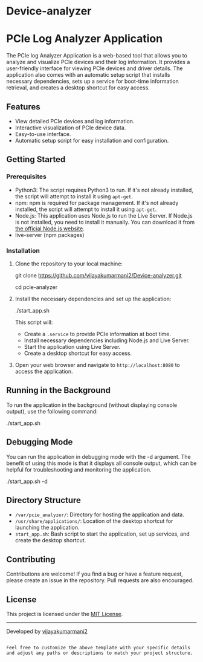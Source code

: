 # Device-analyzer

# PCIe Log Analyzer Application

The PCIe log Analyzer Application is a web-based tool that allows you to analyze and visualize PCIe devices and their log information. It provides a user-friendly interface for viewing PCIe devices and driver details. The application also comes with an automatic setup script that installs necessary dependencies, sets up a service for boot-time information retrieval, and creates a desktop shortcut for easy access.

## Features

- View detailed PCIe devices and log information.
- Interactive visualization of PCIe device data.
- Easy-to-use interface.
- Automatic setup script for easy installation and configuration.

## Getting Started

### Prerequisites

- Python3: The script requires Python3 to run. If it's not already installed, the script will attempt to install it using `apt-get`.
- npm: npm is required for package management. If it's not already installed, the script will attempt to install it using `apt-get`.
- Node.js: This application uses Node.js to run the Live Server. If Node.js is not installed, you need to install it manually. You can download it from [the official Node.js website](https://nodejs.org/).
- live-server (npm packages)
  
### Installation

1. Clone the repository to your local machine:

   
   git clone https://github.com/vijayakumarmani2/Device-analyzer.git
   
   cd pcie-analyzer
   

3. Install the necessary dependencies and set up the application:

   ./start_app.sh
   

   This script will:
   - Create a `.service` to provide PCIe information at boot time.
   - Install necessary dependencies including Node.js and Live Server.
   - Start the application using Live Server.
   - Create a desktop shortcut for easy access.

4. Open your web browser and navigate to `http://localhost:8080` to access the application.

## Running in the Background

To run the application in the background (without displaying console output), use the following command:

./start_app.sh

## Debugging Mode

You can run the application in debugging mode with the -d argument. The benefit of using this mode is that it displays all console output, which can be helpful for troubleshooting and monitoring the application.

./start_app.sh -d

## Directory Structure

- `/var/pcie_analyzer/`: Directory for hosting the application and data.
- `/usr/share/applications/`: Location of the desktop shortcut for launching the application.
- `start_app.sh`: Bash script to start the application, set up services, and create the desktop shortcut.

## Contributing

Contributions are welcome! If you find a bug or have a feature request, please create an issue in the repository. Pull requests are also encouraged.

## License

This project is licensed under the [MIT License](LICENSE).

---

Developed by [vijayakumarmani2](https://github.com/your-username)
```

Feel free to customize the above template with your specific details and adjust any paths or descriptions to match your project structure.
